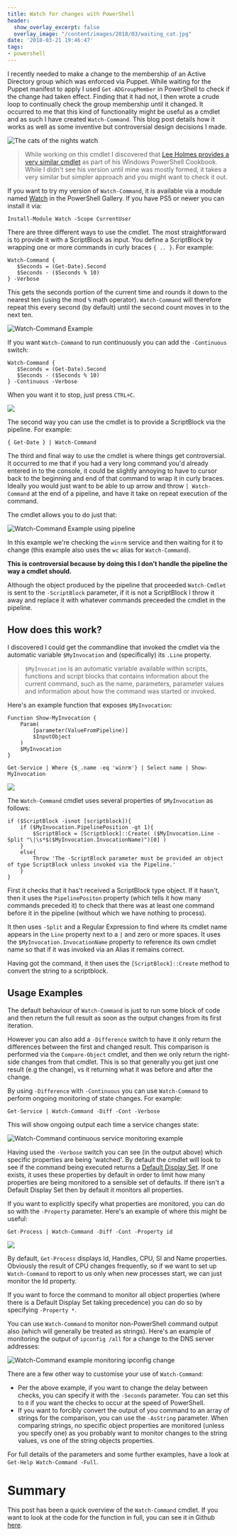 ```yaml
---
title: Watch for changes with PowerShell
header:
  show_overlay_excerpt: false
  overlay_image: "/content/images/2018/03/waiting_cat.jpg"
date: '2018-03-21 19:46:47'
tags:
- powershell
---
```

I recently needed to make a change to the membership of an Active Directory group which was enforced via Puppet. While waiting for the Puppet manifest to apply I used `Get-ADGroupMember` in PowerShell to check if the change had taken effect. Finding that it had not, I then wrote a crude loop to continually check the group membership until it changed. It occurred to me that this kind of functionality might be useful as a cmdlet and as such I have created `Watch-Command`. This blog post details how it works as well as some inventive but controversial design decisions I made.

![The cats of the nights watch](/content/images/2018/03/Nights-watch-cats.png)

> While working on this cmdlet I discovered that [Lee Holmes provides a very similar cmdlet](http://www.powershellcookbook.com/recipe/PrtD/program-monitor-a-command-for-changes) as part of his Windows PowerShell Cookbook. While I didn't see his version until mine was mostly formed, it takes a very similar but simpler approach and you might want to check it out.

If you want to try my version of `Watch-Command`, it is available via a module named [Watch](https://powershellgallery.com/packages/Watch/) in the PowerShell Gallery. If you have PS5 or newer you can install it via:
```
Install-Module Watch -Scope CurrentUser
```
There are three different ways to use the cmdlet. The most straightforward is to provide it with a ScriptBlock as input. You define a ScriptBlock by wrapping one or more commands in curly braces `{ .. }`. For example:

```
Watch-Command {
   $Seconds = (Get-Date).Second
   $Seconds - ($Seconds % 10)
} -Verbose
```
This gets the seconds portion of the current time and rounds it down to the nearest ten (using the mod `%` math operator). `Watch-Command` will therefore repeat this every second (by default) until the second count moves in to the next ten.

![Watch-Command Example](/content/images/2018/03/watch-command-seconds.png)

If you want `Watch-Command` to run continuously you can add the `-Continuous` switch:

```
Watch-Command {
   $Seconds = (Get-Date).Second
   $Seconds - ($Seconds % 10)
} -Continuous -Verbose
```

When you want it to stop, just press `CTRL+C`.

![](/content/images/2018/03/watch-command-seconds-continuous.png)

The second way you can use the cmdlet is to provide a ScriptBlock via the pipeline. For example:
```
{ Get-Date } | Watch-Command
```
The third and final way to use the cmdlet is where things get controversial. It occurred to me that if you had a very long command you'd already entered in to the console, it could be slightly annoying to have to cursor back to the beginning and end of that command to wrap it in curly braces. Ideally you would just want to be able to up arrow and throw `| Watch-Command` at the end of a pipeline, and have it take on repeat execution of the command. 

The cmdlet allows you to do just that:

![Watch-Command Example using pipeline](/content/images/2018/03/watch-command-pipleine.png)

In this example we're checking the `winrm` service and then waiting for it to change (this example also uses the `wc` alias for `Watch-Command`).

**This is controversial because by doing this I don't handle the pipeline the way a cmdlet should.**  

Although the object produced by the pipeline that proceeded `Watch-Cmdlet` is sent to the `-ScriptBlock` parameter, if it is not a ScriptBlock I throw it away and replace it with whatever commands preceeded the cmdlet in the pipeline. 

## How does this work?

I discovered I could get the commandline that invoked the cmdlet via the automatic variable `$MyInvocation` and (specifically) its `.Line` property. 

> `$MyInvocation` is an automatic variable available within scripts, functions and script blocks that contains information about the current command, such as the name, parameters, parameter values and information about how the command was started or invoked.

Here's an example function that exposes `$MyInvocation`:

```
Function Show-MyInvocation {
    Param(
        [parameter(ValueFromPipeline)]
        $InputObject
    )
    $MyInvocation
}

Get-Service | Where {$_.name -eq 'winrm'} | Select name | Show-MyInvocation
```

![](/content/images/2018/03/show-myinvocation.png)

The `Watch-Command` cmdlet uses several properties of `$MyInvocation` as follows:

```
if ($ScriptBlock -isnot [scriptblock]){
    if ($MyInvocation.PipelinePosition -gt 1){        
        $ScriptBlock = [Scriptblock]::Create( ($MyInvocation.Line -Split "\|\s*$($MyInvocation.InvocationName)")[0] )
    }
    else{
        Throw 'The -ScriptBlock parameter must be provided an object of type ScriptBlock unless invoked via the Pipeline.'
    }
}
```
First it checks that it has't received a ScriptBlock type object. If it hasn't, then it uses the `PipelinePositon` property (which tells it how many commands preceded it) to check that there was at least one command before it in the pipeline (without which we have nothing to process). 

It then uses `-Split` and a Regular Expression to find where its cmdlet name appears in the `Line` property next to a `|` and zero or more spaces. It uses the `$MyInvocation.InvocationName` property to reference its own cmdlet name so that if it was invoked via an Alias it remains correct.

Having got the command, it then uses the `[ScriptBlock]::Create` method to convert the string to a scriptblock.

## Usage Examples

The default behaviour of `Watch-Command` is just to run some block of code and then return the full result as soon as the output changes from its first iteration.

However you can also add a `-Difference` switch to have it only return the differences between the first and changed result. This comparison is performed via the `Compare-Object` cmdlet, and then we only return the right-side changes from that cmdlet. This is so that generally you get just one result (e.g the change), vs it returning what it was before and after the change.

By using `-Difference` with `-Continuous` you can use `Watch-Command` to perform ongoing monitoring of state changes. For example:
```
Get-Service | Watch-Command -Diff -Cont -Verbose
``` 
This will show ongoing output each time a service changes state:

![Watch-Command continuous service monitoring example](/content/images/2018/03/watch-command-get-service-continuous.png)

Having used the `-Verbose` switch you can see (in the output above) which specific properties are being 'watched'. By default the cmdlet will look to see if the command being executed returns a [Default Display Set](https://blogs.msdn.microsoft.com/powershell/2010/02/18/psstandardmembers-the-stealth-property/). If one exists, it uses these properties by default in order to limit how many properties are being monitored to a sensible set of defaults. If there isn't a Default Display Set then by default it monitors all properties.

If you want to explicitly specify what properties are monitored, you can do so with the `-Property` parameter. Here's an example of where this might be useful:
```
Get-Process | Watch-Command -Diff -Cont -Property id
```

![](/content/images/2018/03/watch-command-get-process-id-continuous.png)

By default, `Get-Process` displays Id, Handles, CPU, SI and Name properties. Obviously the result of CPU changes frequently, so if we want to set up `Watch-Command` to report to us only when new processes start, we can just monitor the Id property.

If you want to force the command to monitor all object properties (where there is a Default Display Set taking precedence) you can do so by specifying `-Property *`.

You can use `Watch-Command` to monitor non-PowerShell command output also (which will generally be treated as strings). Here's an example of monitoring the output of `ipconfig /all` for a change to the DNS server addresses:

![Watch-Command example monitoring ipconfig change](/content/images/2018/03/watch-command-ipconfig.png)

There are a few other way to customise your use of `Watch-Command`:

- Per the above example, if you want to change the delay between checks, you can specify it with the `-Seconds` parameter. You can set this to `0` if you want the checks to occur at the speed of PowerShell.
- If you want to forcibly convert the output of you command to an array of strings for the comparison, you can use the `-AsString` parameter. When comparing strings, no specific object properties are monitored (unless you specify one) as you probably want to monitor changes to the string values, vs one of the string objects properties.

For full details of the parameters and some further examples, have a look at `Get-Help Watch-Command -Full`.

# Summary

This post has been a quick overview of the `Watch-Command` cmdlet. If you want to look at the code for the function in full, you can see it in Github [here](https://github.com/markwragg/PowerShell-Watch/blob/master/Watch/Public/Watch-Command.ps1).